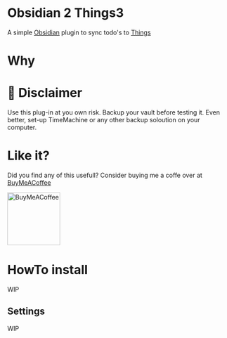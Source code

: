 # Obsidian 2 Things3
A simple [Obsidian](http://obsidian.md) plugin to sync todo's to [Things](http://culturedcode.com)

# Why

# 🚨 Disclaimer
Use this plug-in at you own risk. Backup your vault before testing it. Even better, set-up TimeMachine or any other backup soloution on your computer.

# Like it? 
Did you find any of this usefull? Consider buying me a coffe over at [BuyMeACoffee](https://www.buymeacoffee.com/cabenstein)

[<img src="https://cdn.buymeacoffee.com/buttons/v2/default-yellow.png" alt="BuyMeACoffee" width="120">](https://www.buymeacoffee.com/cabenstein)

# HowTo install
WIP

## Settings
WIP